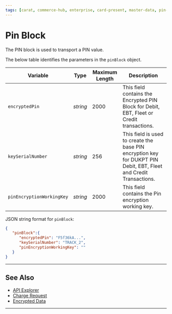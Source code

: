 ```yaml
---
tags: [carat, commerce-hub, enterprise, card-present, master-data, pin-block]
---
```


# Pin Block

The PIN block is used to transport a PIN value.


<!--
type: tab
title: pinBlock
-->

The below table identifies the parameters in the `pinBlock` object.

| Variable | Type | Maximum Length | Description |
| -------- | ---- | ------- | -------------------------------|
| `encryptedPin` | *string* | 2000 | This field contains the Encrypted PIN Block for Debit, EBT, Fleet or Credit transactions. |
| `keySerialNumber` | *string* | 256 | This field is used to create the base PIN encryption key for DUKPT PIN Debit, EBT, Fleet and Credit Transactions. |
| `pinEncryptionWorkingKey` | *string* | 2000 | This field contains the Pin encryption working key. |


<!--
type: tab
title: JSON Example 
-->

JSON string format for `pinBlock`:

```json
{
   "pinBlock":{
      "encryptedPin": "F5f36kA...",
      "keySerialNumber": "TRACK_2",
      "pinEncryptionWorkingKey": ""
   }
}
```

<!-- type: tab-end -->

---

## See Also

- [API Explorer](../api/?type=post&path=/payments/v1/charges)
- [Charge Request](?path=docs/Resources/API-Documents/Payments/Charges.md)
- [Encrypted Data](?path=docs/Resources/Master-Data/Encryption-Data.md)

---
